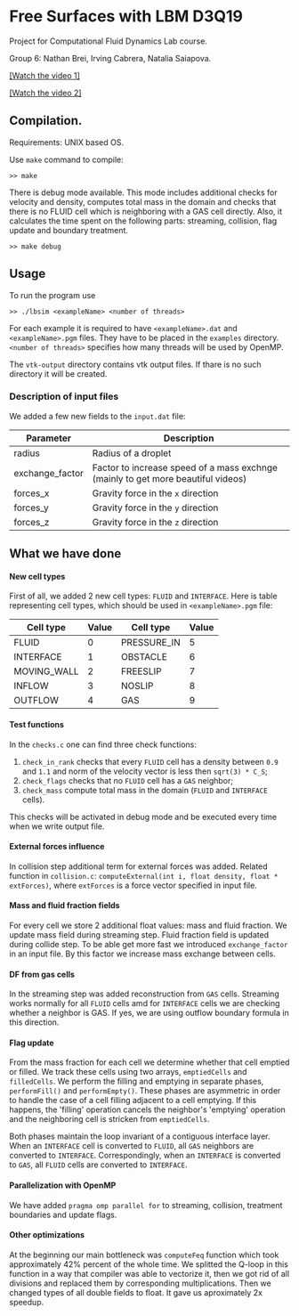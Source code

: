 # Free Surfaces with LBM D3Q19
Project for Computational Fluid Dynamics Lab course.

Group 6: Nathan Brei, Irving Cabrera, Natalia Saiapova.

[[Watch the video 1]](https://raw.githubusercontent.com/nasay/cfdlab/master/project/videos/wall500100.ogv)

[[Watch the video 2]](https://raw.githubusercontent.com/nasay/cfdlab/master/project/videos/broken_wall100-1-volume.ogv)

## Compilation.

Requirements: UNIX based OS.

Use ```make``` command to compile:
```
>> make
```

There is debug mode available. This mode includes additional checks for velocity and density, computes total mass in the domain and checks that there is no FLUID cell which is neighboring with a GAS cell directly. Also, it calculates the time spent on the following parts: streaming, collision, flag update and boundary treatment. 
```
>> make debug
```
## Usage
To run the program use
```
>> ./lbsim <exampleName> <number of threads>
```
For each example it is required to have ```<exampleName>.dat``` and ```<exampleName>.pgm``` files. They have to be placed in the ```examples``` directory.
```<number of threads>``` specifies how many threads will be used by OpenMP.

The ```vtk-output``` directory contains vtk output files. If thare is no such directory it will be created.

### Description of input files
We added a few new fields to the ```input.dat``` file:

| Parameter | Description |
| --- | --- |
|radius| Radius of a droplet|
|exchange_factor| Factor to increase speed of a mass exchnge (mainly to get more beautiful videos) |
|forces_x| Gravity force in the ```x``` direction |
|forces_y| Gravity force in the ```y``` direction |
|forces_z| Gravity force in the ```z``` direction |

## What we have done

#### New cell types
First of all, we added 2 new cell types: ```FLUID``` and ```INTERFACE```.
Here is table representing cell types, which should be used in ```<exampleName>.pgm``` file:

| Cell type | Value | Cell type | Value
| --- | --- | --- | --- |
| FLUID | 0 |PRESSURE_IN | 5 |
| INTERFACE | 1 |OBSTACLE | 6 |
| MOVING_WALL | 2 |FREESLIP | 7 |
| INFLOW | 3 |NOSLIP | 8 |
| OUTFLOW | 4 |GAS | 9 |

#### Test functions
In the ```checks.c``` one can find three check functions:

1. ```check_in_rank``` checks that every ```FLUID``` cell has a density between ```0.9``` and ```1.1``` and norm of the velocity vector is less then ```sqrt(3) * C_S```;
2. ```check_flags``` checks that no ```FLUID``` cell has a ```GAS``` neighbor;
3. ```check_mass``` compute total mass in the domain (```FLUID``` and ```INTERFACE``` cells).

This checks will be activated in debug mode and be executed every time when we write output file.

#### External forces influence
In collision step additional term for external forces was added. 
Related function in ```collision.c```: ```computeExternal(int i, float density, float * extForces)```, where ```extForces``` is a force vector specified in input file.

#### Mass and fluid fraction fields
For every cell we store 2 additional float values: mass and fluid fraction. We update mass field during streaming step. Fluid fraction field is updated during collide step.
To be able get more fast we introduced ```exchange_factor``` in an input file. By this factor we increase mass exchange between cells.
#### DF from gas cells
In the streaming step was added reconstruction from ```GAS``` cells. Streaming works normally for all ```FLUID``` cells amd for ```INTERFACE``` cells we are checking whether a neighbor is GAS. If yes, we are using outflow boundary formula in this direction.

#### Flag update
From the mass fraction for each cell we determine whether that cell emptied or filled. We track these cells using two arrays, ```emptiedCells``` and ```filledCells```. We perform the filling and emptying in separate phases, ```performFill()``` and ```performEmpty()```. These phases are asymmetric in order to handle the case of a cell filling adjacent to a cell emptying. If this happens, the 'filling' operation cancels the neighbor's 'emptying' operation and the neighboring cell is stricken from ```emptiedCells```. 

Both phases maintain the loop invariant of a contiguous interface layer. When an ```INTERFACE``` cell is converted to ```FLUID```, all ```GAS``` neighbors are converted to ```INTERFACE```. Correspondingly, when an ```INTERFACE``` is converted to ```GAS```, all ```FLUID``` cells are converted to ```INTERFACE```. 


#### Parallelization with OpenMP
We have added ```pragma omp parallel for``` to streaming, collision, treatment boundaries and update flags.

#### Other optimizations
At the beginning our main bottleneck was ```computeFeq``` function which took approximately 42% percent of the whole time. We splitted the Q-loop in this function in a way that compiler was able to vectorize it, then we got rid of all divisions and replaced them by corresponding multiplications. Then we changed types of all double fields to float. It gave us aproximately 2x speedup. 
